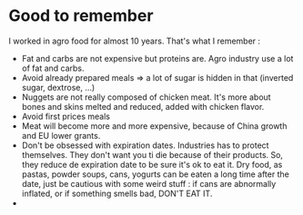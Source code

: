 # Good to remember

I worked in agro food for almost 10 years. That's what I remember :

* Fat and carbs are not expensive but proteins are. Agro industry use a lot of fat and carbs.
* Avoid already prepared meals =&gt; a lot of sugar is hidden in that \(inverted sugar, dextrose, ...\)
* Nuggets are not really composed of chicken meat. It's more about bones and skins melted and reduced, added with chicken flavor.
* Avoid first prices meals
* Meat will become more and more expensive, because of China growth and EU lower grants.
* Don't be obsessed with expiration dates. Industries has to protect themselves. They don't want you ti die because of their products. So, they reduce de expiration date to be sure it's ok to eat it. Dry food, as pastas, powder soups, cans, yogurts can be eaten a long time after the date, just be cautious with some weird stuff : if cans are abnormally inflated, or if something smells bad, DON'T EAT IT. 
* 



